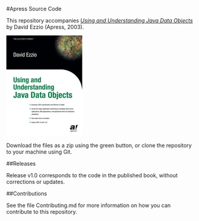 #Apress Source Code

This repository accompanies [*Using and Understanding Java Data Objects*](http://www.apress.com/9781590590430) by David Ezzio (Apress, 2003).

![Cover image](9781590590430.jpg)

Download the files as a zip using the green button, or clone the repository to your machine using Git.

##Releases

Release v1.0 corresponds to the code in the published book, without corrections or updates.

##Contributions

See the file Contributing.md for more information on how you can contribute to this repository.
